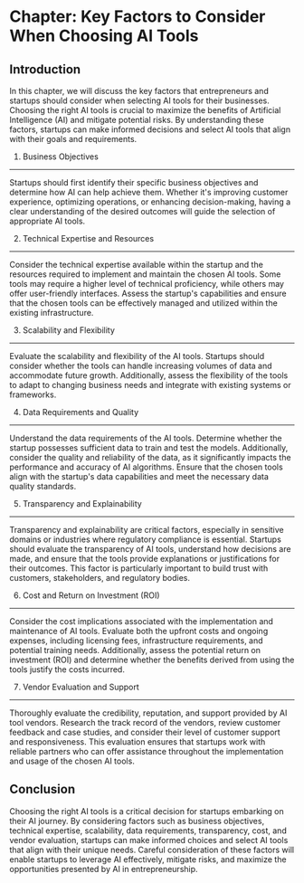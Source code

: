 Chapter: Key Factors to Consider When Choosing AI Tools
=======================================================

Introduction
------------

In this chapter, we will discuss the key factors that entrepreneurs and startups should consider when selecting AI tools for their businesses. Choosing the right AI tools is crucial to maximize the benefits of Artificial Intelligence (AI) and mitigate potential risks. By understanding these factors, startups can make informed decisions and select AI tools that align with their goals and requirements.

1. Business Objectives
----------------------

Startups should first identify their specific business objectives and determine how AI can help achieve them. Whether it's improving customer experience, optimizing operations, or enhancing decision-making, having a clear understanding of the desired outcomes will guide the selection of appropriate AI tools.

2. Technical Expertise and Resources
------------------------------------

Consider the technical expertise available within the startup and the resources required to implement and maintain the chosen AI tools. Some tools may require a higher level of technical proficiency, while others may offer user-friendly interfaces. Assess the startup's capabilities and ensure that the chosen tools can be effectively managed and utilized within the existing infrastructure.

3. Scalability and Flexibility
------------------------------

Evaluate the scalability and flexibility of the AI tools. Startups should consider whether the tools can handle increasing volumes of data and accommodate future growth. Additionally, assess the flexibility of the tools to adapt to changing business needs and integrate with existing systems or frameworks.

4. Data Requirements and Quality
--------------------------------

Understand the data requirements of the AI tools. Determine whether the startup possesses sufficient data to train and test the models. Additionally, consider the quality and reliability of the data, as it significantly impacts the performance and accuracy of AI algorithms. Ensure that the chosen tools align with the startup's data capabilities and meet the necessary data quality standards.

5. Transparency and Explainability
----------------------------------

Transparency and explainability are critical factors, especially in sensitive domains or industries where regulatory compliance is essential. Startups should evaluate the transparency of AI tools, understand how decisions are made, and ensure that the tools provide explanations or justifications for their outcomes. This factor is particularly important to build trust with customers, stakeholders, and regulatory bodies.

6. Cost and Return on Investment (ROI)
--------------------------------------

Consider the cost implications associated with the implementation and maintenance of AI tools. Evaluate both the upfront costs and ongoing expenses, including licensing fees, infrastructure requirements, and potential training needs. Additionally, assess the potential return on investment (ROI) and determine whether the benefits derived from using the tools justify the costs incurred.

7. Vendor Evaluation and Support
--------------------------------

Thoroughly evaluate the credibility, reputation, and support provided by AI tool vendors. Research the track record of the vendors, review customer feedback and case studies, and consider their level of customer support and responsiveness. This evaluation ensures that startups work with reliable partners who can offer assistance throughout the implementation and usage of the chosen AI tools.

Conclusion
----------

Choosing the right AI tools is a critical decision for startups embarking on their AI journey. By considering factors such as business objectives, technical expertise, scalability, data requirements, transparency, cost, and vendor evaluation, startups can make informed choices and select AI tools that align with their unique needs. Careful consideration of these factors will enable startups to leverage AI effectively, mitigate risks, and maximize the opportunities presented by AI in entrepreneurship.
